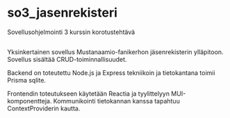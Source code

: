 # so3_jasenrekisteri
Sovellusohjelmointi 3 kurssin korotustehtävä

## 
Yksinkertainen sovellus Mustanaamio-fanikerhon jäsenrekisterin ylläpitoon.
Sovellus sisältää CRUD-toiminnallisuudet.

Backend on toteutettu Node.js ja Express tekniikoin ja tietokantana toimii Prisma sqlite.

Frontendin toteutukseen käytetään Reactia ja tyylittelyyn MUI-komponentteja.
Kommunikointi tietokannan kanssa tapahtuu ContextProviderin kautta.